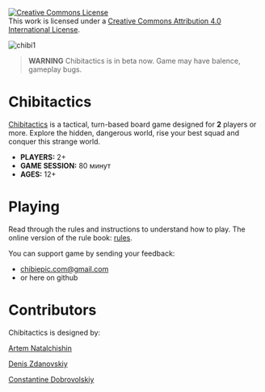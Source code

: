 <a rel="license" href="http://creativecommons.org/licenses/by/4.0/"><img alt="Creative Commons License" style="border-width:0" src="https://i.creativecommons.org/l/by/4.0/88x31.png" /></a><br />This work is licensed under a <a rel="license" href="http://creativecommons.org/licenses/by/4.0/">Creative Commons Attribution 4.0 International License</a>.

![chibi1](http://chibiepic.com/images/chibi_1.png)
> **WARNING** Chibitactics is in beta now. Game may have balence, gameplay bugs.

# Chibitactics
[Chibitactics](http://chibiepic.com) is a tactical, turn-based board game designed for **2** players or more. Explore the hidden, dangerous world, rise your best squad and conquer this strange world.

- **PLAYERS:** 2+
- **GAME SESSION:** 80 минут
- **AGES:** 12+ 

# Playing
Read through the rules and instructions to understand how to play. The online version of the rule book: [rules](http://chibiepic.com/rules.html). 

You can support game by sending your feedback:
- chibiepic.com@gmail.com
- or here on github

# Contributors
Chibitactics is designed by:

[Artem Natalchishin](https://www.facebook.com/artem.natan)

[Denis Zdanovskiy](https://www.facebook.com/nejsut)

[Constantine Dobrovolskiy](https://www.facebook.com/bajjyxilo)